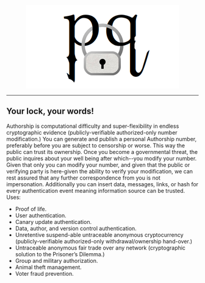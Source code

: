 <p align="center">
  <img src="https://github.com/compromise-evident/Authorship/blob/main/Graphic.png">
</p>

-------------------------------------------------------------------------------
## Your lock, your words!

Authorship is computational difficulty and super-flexibility in endless
cryptographic evidence (publicly-verifiable authorized-only number modification.)
You can generate and publish a personal Authorship number, preferably before you
are subject to censorship or worse. This way the public can trust its ownership.
Once you become a governmental threat, the public inquires about your well being
after which--you modify your number. Given that only you can modify your number,
and given that the public or verifying party is here-given the ability to verify
your modification,  we can rest assured that any further correspondence from you
is not impersonation. Additionally you can insert data, messages, links, or hash
for every authentication event meaning information source can be trusted. Uses:

 * Proof of life.
 * User authentication.
 * Canary update authentication.
 * Data, author, and version control authentication.
 * Unretentive suspend-able untraceable anonymous cryptocurrency
   (publicly-verifiable authorized-only withdrawal/ownership hand-over.)
 * Untraceable anonymous fair trade over any network
   (cryptographic solution to the Prisoner’s Dilemma.)
 * Group and military authorization.
 * Animal theft management.
 * Voter fraud prevention.
